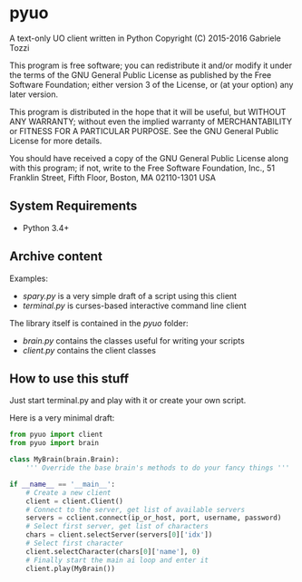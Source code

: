 # pyuo
A text-only UO client written in Python
Copyright (C) 2015-2016 Gabriele Tozzi

This program is free software; you can redistribute it and/or modify
it under the terms of the GNU General Public License as published by
the Free Software Foundation; either version 3 of the License, or
(at your option) any later version.

This program is distributed in the hope that it will be useful,
but WITHOUT ANY WARRANTY; without even the implied warranty of
MERCHANTABILITY or FITNESS FOR A PARTICULAR PURPOSE.  See the
GNU General Public License for more details.

You should have received a copy of the GNU General Public License
along with this program; if not, write to the Free Software Foundation,
Inc., 51 Franklin Street, Fifth Floor, Boston, MA 02110-1301  USA

## System Requirements
- Python 3.4+

## Archive content
Examples:
- *spary.py* is a very simple draft of a script using this client
- *terminal.py* is curses-based interactive command line client

The library itself is contained in the *pyuo* folder:
- *brain.py* contains the classes useful for writing your scripts
- *client.py* contains the client classes

## How to use this stuff
Just start terminal.py and play with it or create your own script.

Here is a very minimal draft:
```python
from pyuo import client
from pyuo import brain

class MyBrain(brain.Brain):
    ''' Override the base brain's methods to do your fancy things '''

if __name__ == '__main__':
    # Create a new client
    client = client.Client()
    # Connect to the server, get list of available servers
    servers = cclient.connect(ip_or_host, port, username, password)
    # Select first server, get list of characters
    chars = client.selectServer(servers[0]['idx'])
    # Select first character
    client.selectCharacter(chars[0]['name'], 0)
    # Finally start the main ai loop and enter it
    client.play(MyBrain())
```
